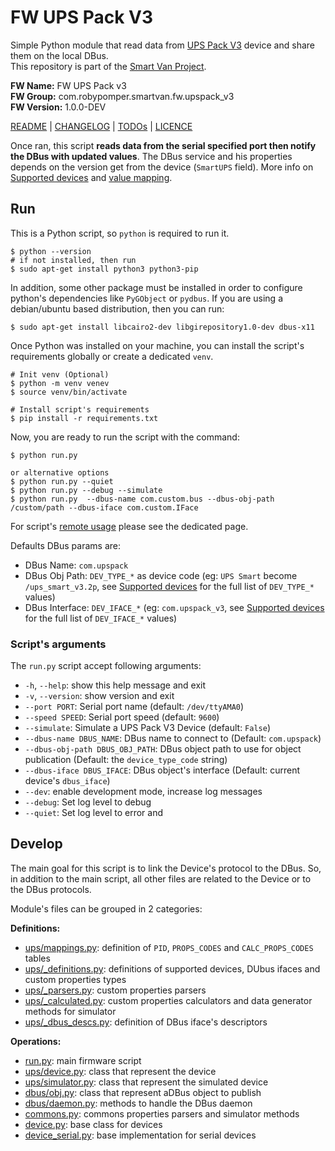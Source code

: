 # FW UPS Pack V3

Simple Python module that read data
from [UPS Pack V3](https://github.com/rcdrones/UPSPACK_V3/blob/master/README_en.md)
device and share them on the local DBus.<br />
This repository is part of
the [Smart Van Project](https://smartvan.johnosproject.org/).

**FW Name:** FW UPS Pack v3<br />
**FW Group:** com.robypomper.smartvan.fw.upspack_v3<br />
**FW Version:** 1.0.0-DEV

[README](README.md) | [CHANGELOG](CHANGELOG.md) | [TODOs](TODOs.md) | [LICENCE](LICENCE.md)

Once ran, this script **reads data from the serial specified port then notify
the DBus with updated values**. The DBus service and his properties depends on
the version get from the device (`SmartUPS` field). More info
on [Supported devices](/docs/supported_devices.md)
and [value mapping](/docs/values_mapping.md).

## Run

This is a Python script, so `python` is required to run it.

```shell
$ python --version
# if not installed, then run
$ sudo apt-get install python3 python3-pip
```

In addition, some other package must be installed in order to configure
python's dependencies like `PyGObject` or `pydbus`. If you are using a
debian/ubuntu based distribution, then you can run:

```shell
$ sudo apt-get install libcairo2-dev libgirepository1.0-dev dbus-x11
```

Once Python was installed on your machine, you can install the script's
requirements globally or create a dedicated `venv`.

```shell
# Init venv (Optional)
$ python -m venv venev
$ source venv/bin/activate

# Install script's requirements
$ pip install -r requirements.txt
```

Now, you are ready to run the script with the command:

```shell
$ python run.py

or alternative options
$ python run.py --quiet
$ python run.py --debug --simulate
$ python run.py  --dbus-name com.custom.bus --dbus-obj-path /custom/path --dbus-iface com.custom.IFace
```

For script's [remote usage](docs/remote_usage.md) please see the dedicated page.

Defaults DBus params are:

* DBus Name: `com.upspack`
* DBus Obj Path: `DEV_TYPE_*` as device code (eg: `UPS Smart` become
  `/ups_smart_v3.2p`, see [Supported devices](/docs/supported_devices.md) for
  the full list of `DEV_TYPE_*` values)
* DBus Interface: `DEV_IFACE_*` (eg: `com.upspack_v3`,
  see [Supported devices](/docs/supported_devices.md) for the full list of
  `DEV_IFACE_*` values)

### Script's arguments

The `run.py` script accept following arguments:

* `-h`, `--help`: show this help message and exit
* `-v`, `--version`: show version and exit
* `--port PORT`: Serial port name (default: `/dev/ttyAMA0`)
* `--speed SPEED`: Serial port speed (default: `9600`)
* `--simulate`: Simulate a UPS Pack V3 Device  (default: `False`)
* `--dbus-name DBUS_NAME`: DBus name to connect to (Default: `com.upspack`)
* `--dbus-obj-path DBUS_OBJ_PATH`: DBus object path to use for object
  publication (Default: the `device_type_code` string)
* `--dbus-iface DBUS_IFACE`: DBus object's interface (Default: current device's
  `dbus_iface`)
* `--dev`: enable development mode, increase log messages
* `--debug`: Set log level to debug
* `--quiet`: Set log level to error and

## Develop

The main goal for this script is to link the Device's protocol to the DBus.
So, in addition to the main script, all other files are related to the Device
or to the DBus protocols.

Module's files can be grouped in 2 categories:

**Definitions:**

* [ups/mappings.py](/fw_upspack_v3/ups/mappings.py):
  definition of `PID`, `PROPS_CODES` and `CALC_PROPS_CODES` tables
* [ups/_definitions.py](/fw_upspack_v3/ups/_definitions.py):
  definitions of supported devices, DUbus ifaces and custom properties types
* [ups/_parsers.py](/fw_upspack_v3/ups/_parsers.py):
  custom properties parsers
* [ups/_calculated.py](/fw_upspack_v3/ups/_calculated.py):
  custom properties calculators and data generator methods for simulator
* [ups/_dbus_descs.py](/fw_upspack_v3/ups/_dbus_descs.py):
  definition of DBus iface's descriptors

**Operations:**

* [run.py](run.py):
  main firmware script
* [ups/device.py](/fw_upspack_v3/ups/device.py):
  class that represent the device
* [ups/simulator.py](/fw_upspack_v3/ups/simulator.py):
  class that represent the simulated device
* [dbus/obj.py](/fw_upspack_v3/dbus/obj.py):
  class that represent aDBus object to publish
* [dbus/daemon.py](/fw_upspack_v3/dbus/daemon.py):
  methods to handle the DBus daemon
* [commons.py](/fw_upspack_v3/commons.py):
  commons properties parsers and simulator methods
* [device.py](/fw_upspack_v3/device.py):
  base class for devices
* [device_serial.py](/fw_upspack_v3/device_serial.py):
  base implementation for serial devices
